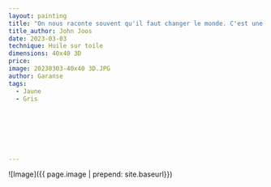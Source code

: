 ```yaml
---
layout: painting
title: "On nous raconte souvent qu'il faut changer le monde. C'est une grave erreur. C'est l'Homme qu'il faut changer. Nous de l'intérieur qu'il faut d'abord soigner."   
title_author: John Joos     
date: 2023-03-03
technique: Huile sur toile
dimensions: 40x40 3D
price: 
image: 20230303-40x40 3D.JPG
author: Garanse
tags:
  - Jaune
  - Gris
  
  
  
 
  
  
  
---
```

![Image]({{ page.image | prepend: site.baseurl}})

